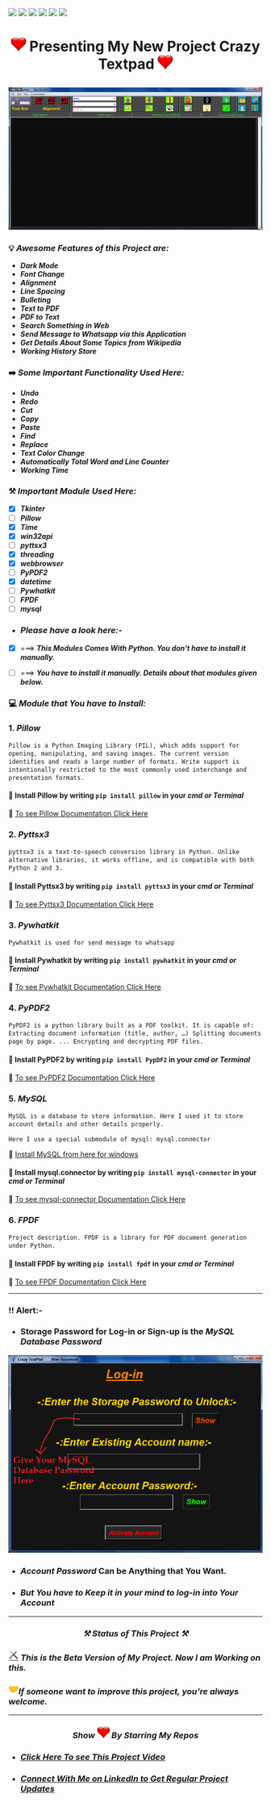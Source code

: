 ![](https://img.shields.io/badge/Programming_Language-Python-blue.svg)
![](https://img.shields.io/badge/Main_Tool_Used-Tkinter-green.svg)
![](https://img.shields.io/badge/Textpad-Multi_Functioning-orange.svg)
![](https://img.shields.io/badge/Mode-Dark_Mode-gold.svg)
![](https://img.shields.io/badge/Python_Version-3.7-brown.svg)
![](https://img.shields.io/badge/Status-Beta-blue.svg)


# <p align="center"><img src="Images_For_README/heart.jpg" width="30px"> Presenting My New Project Crazy Textpad <img src="Images_For_README/heart.jpg" width="30px"></p>

![Pic Ecxample](Images_For_README/textpad_dark_mode.png)


### <p align="left">💡 _Awesome Features of this Project are:_</p>
- ***_Dark Mode_***
- ***_Font Change_***
- ***_Alignment_***
- ***_Line Spacing_***
- ***_Bulleting_***
- ***_Text to PDF_***
- ***_PDF to Text_***
- ***_Search Something in Web_***
- ***_Send Message to Whatsapp via this Application_***
- ***_Get Details About Some Topics from Wikipedia_***
- ***_Working History Store_***


### <p align="left">➡️  _Some Important Functionality Used Here:_</p>
- ***_Undo_***
- ***_Redo_***
- ***_Cut_***
- ***_Copy_***
- ***_Paste_***
- ***_Find_***
- ***_Replace_***
- ***_Text Color Change_***
- ***_Automatically Total Word and Line Counter_***
- ***_Working Time_***


### <p align="left">⚒️ _Important Module Used Here:_</p>
- [x] ***_Tkinter_***
- [ ] ***_Pillow_***
- [x] ***_Time_***
- [x] ***_win32api_***
- [ ] ***_pyttsx3_***
- [x] ***_threading_***
- [x] ***_webbrowser_***
- [ ] ***_PyPDF2_***
- [x] ***_datetime_***
- [ ] ***_Pywhatkit_***
- [ ] ***_FPDF_***
- [ ] ***_mysql_***

- ### ***_Please have a look here:-_***

- [x] ===> ***_This Modules Comes With Python. You don't have to install it manually._***
- [ ] ===> ***_You have to install it manually. Details about that modules given below._***


### <p align="left">💻 _Module that You have to Install:_</p>
### 1. ***_Pillow_***
```<p align="center>
Pillow is a Python Imaging Library (PIL), which adds support for opening, manipulating, and saving images. The current version identifies and reads a large number of formats. Write support is intentionally restricted to the most commonly used interchange and presentation formats.
```
#### 🎯 Install Pillow by writing `pip install pillow` in your ***cmd or Terminal***
🎯 
[To see Pillow Documentation Click Here](https://pypi.org/project/Pillow/)



### 2. ***_Pyttsx3_***
```<p align="center>
pyttsx3 is a text-to-speech conversion library in Python. Unlike alternative libraries, it works offline, and is compatible with both Python 2 and 3.
```
#### 🎯 Install Pyttsx3 by writing `pip install pyttsx3` in your ***cmd or Terminal***
🎯 
[To see Pyttsx3 Documentation Click Here](https://pypi.org/project/pyttsx3/2.7/)



### 3. ***_Pywhatkit_***
```<p align="center>
Pywhatkit is used for send message to whatsapp
```
#### 🎯 Install Pywhatkit by writing `pip install pywhatkit` in your ***cmd or Terminal***
🎯 
[To see Pywhatkit Documentation Click Here](https://pypi.org/project/pywhatkit/)


### 4. ***_PyPDF2_***
```<p align="center>
PyPDF2 is a python library built as a PDF toolkit. It is capable of: Extracting document information (title, author, …) Splitting documents page by page. ... Encrypting and decrypting PDF files.
```
#### 🎯 Install PyPDF2 by writing `pip install PypDF2` in your ***cmd or Terminal***
🎯 
[To see PyPDF2 Documentation Click Here](https://pypi.org/project/PyPDF2/)

### 5. ***_MySQL_***
```<p align="center>
MySQL is a database to store information. Here I used it to store account details and other details properly.
```

```
Here I use a special submodule of mysql: mysql.connector
```
🎯 [Install MySQL from here for windows](https://mysql-com.en.softonic.com/)

#### 🎯 Install mysql.connector by writing `pip install mysql-connector` in your ***cmd or Terminal***
🎯 
[To see mysql-connector Documentation Click Here](https://pypi.org/project/mysql-connector/)

### 6. ***_FPDF_***
```<p align="center>
Project description. FPDF is a library for PDF document generation under Python.
```
#### 🎯 Install FPDF by writing `pip install fpdf` in your ***cmd or Terminal***
🎯 
[To see FPDF Documentation Click Here](https://pypi.org/project/fpdf/)

***
### !! Alert:-
- ### Storage Password for Log-in or Sign-up is the ***_MySQL Database Password_***

![About Storage Password Information](Images_For_README/storage_pwd.png)

- ### _Account Password_ Can be Anything that You Want. 
- ### ***_But You have to Keep it in your mind to log-in into Your Account_***

---
### <p align="center">   ***_⚒️ Status of This Project ⚒️_***</p>

### <img src="Images_For_README/repair_img.jpg" width="20px"> ***_This is the Beta Version of My Project. Now I am Working on this._*** 

### <img src="Images_For_README/handshake.png" width="20px">***_If someone want to improve this project, you're always welcome._***

---
### <p align="center"> ***_Show <img src="Images/../Images_For_README/heart.jpg" width="25px"> By Starring My Repos_***</p>

- ### ***_[Click Here To see This Project Video]()_***

- ### ***_[Connect With Me on LinkedIn to Get Regular Project Updates](https://www.linkedin.com/in/samarpan-dasgupta-4aa1061b0/ "LCO")_***
